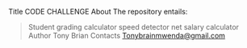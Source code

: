 Title
CODE CHALLENGE
About
The repository entails:
>Student grading calculator
>speed detector
>net salary calculator
Author
>Tony Brian
Contacts
Tonybrainmwenda@gmail.com
